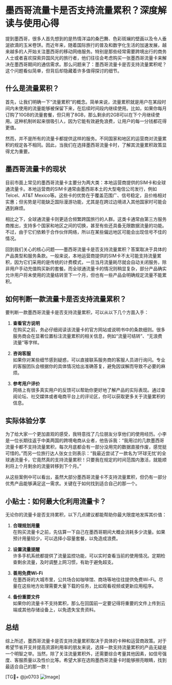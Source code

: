 # 墨西哥流量卡是否支持流量累积？深度解读与使用心得

提到墨西哥，很多人首先想到的是热情洋溢的桑巴舞、色彩斑斓的壁画以及令人垂涎欲滴的玉米卷饼。而近年来，随着国际旅行的普及和数字化生活的加速发展，越来越多的人开始关注墨西哥的移动网络服务。特别是那些经常需要跨境出行的商务人士或者喜欢探索异国风光的旅行者，他们往往会考虑购买一张墨西哥流量卡来解决在墨西哥期间的通信需求。那么问题来了：墨西哥流量卡是否支持流量累积呢？这个问题看似简单，但背后却隐藏着许多值得探讨的细节。

## 什么是流量累积？

首先，让我们明确一下“流量累积”的概念。简单来说，流量累积就是用户在某段时间内未使用的流量能够被保留下来，在后续时间段内继续使用。比如，如果你每月订购了10GB的流量套餐，但只用了8GB，那么剩余的2GB可以在下个月继续使用。这种机制听起来很吸引人，因为它能有效避免浪费，让用户的每一分钱都花得更值。

然而，并不是所有的流量卡都提供这样的服务。不同国家和地区的运营商对流量累积的规定各不相同。因此，当我们在选择墨西哥流量卡时，了解其流量累积政策显得尤为重要。

## 墨西哥流量卡的现状

目前市面上常见的墨西哥流量卡主要分为两大类：本地运营商提供的SIM卡和全球通流量卡。本地运营商的SIM卡通常由墨西哥本土的大型电信公司发行，例如Telcel、AT&T Mexico等。这些卡的优势在于覆盖范围广、信号稳定，且价格相对实惠；但劣势是可能缺乏国际漫游功能，尤其是在跨过边境进入其他国家时可能会遇到麻烦。

相比之下，全球通流量卡则更适合频繁跨国旅行的人群。这类卡通常由第三方服务商推出，支持多个国家和地区之间的切换，甚至有些还具备无限数据流量的功能。不过，由于它们依赖于合作伙伴网络，所以在某些偏远地区可能会出现信号不佳的情况。

回到我们关心的核心问题——墨西哥流量卡是否支持流量累积？答案取决于具体的产品类型和服务条款。一般来说，本地运营商提供的SIM卡不太可能支持流量累积，因为它们采用的是传统的计费模式，一旦当月流量耗尽就会自动关闭服务，除非用户手动充值购买新的套餐。而全球通流量卡的情况则稍显复杂，部分产品确实允许用户将未使用的流量结转至下一个月，但也有一些产品会明确规定流量不能累积。

## 如何判断一款流量卡是否支持流量累积？

要判断一款墨西哥流量卡是否支持流量累积，可以从以下几个方面入手：

1. **查看官方说明**  
   在购买之前，务必仔细阅读该流量卡的官方网站或说明书中的条款细则。很多服务商会在显著位置标注流量累积的相关信息，例如“流量可结转”、“无浪费流量”等字样。

2. **咨询客服**  
   如果你对某些细节感到疑惑，可以直接联系服务商的客服人员进行询问。专业的客服团队会根据你的具体情况给出准确答复，避免因误解而导致不必要的麻烦。

3. **参考用户评价**  
   网络上有很多真实用户的反馈可以帮助你更好地了解产品的实际表现。通过查阅论坛、社交媒体或者电商平台上的评论区，你可以获取更多关于流量累积的信息。

## 实际体验分享

为了给大家一个更加直观的感受，我特意找了几位朋友分享他们的使用经历。小李是一位长期往返于中美两国的跨境电商从业者，他告诉我：“我用过的几款墨西哥流量卡都不支持流量累积，每次月底都会有一部分没用完的数据直接作废，感觉挺可惜的。”而另一位旅行达人张女士则表示：“我最近尝试了一款名为‘环球无忧’的全球通流量卡，它竟然真的支持流量累积！只要我在规定的时间范围内激活，就能顺利将上个月剩余的流量转移到下个月。”

从这些案例中可以看出，虽然大部分墨西哥流量卡不支持流量累积，但仍有一部分优秀产品能够满足这一需求。关键在于如何找到适合自己的那一个。

## 小贴士：如何最大化利用流量卡？

无论你的流量卡是否支持累积，以下几点建议都能帮助你最大限度地发挥其价值：

1. **合理规划用量**  
   在购买流量卡之前，先估算一下自己在墨西哥期间大概会消耗多少流量。如果预计用量较少，可以选择小容量套餐，以免造成浪费。

2. **设置流量提醒**  
   许多手机系统都提供了流量监控功能，可以实时查看当前的使用情况。定期检查剩余流量，及时调整上网习惯，有助于避免超支。

3. **善用免费Wi-Fi**  
   在墨西哥的大城市里，公共场合如咖啡馆、商场等地往往提供免费Wi-Fi。尽量在这些地方处理需要大量下载的任务，比如观看视频或更新应用程序。

4. **备份重要文件**  
   如果你的流量卡不支持累积，那么在回国前一定要记得将重要的文件上传到云端或其他存储设备上，以免遗失宝贵资料。

## 总结

综上所述，墨西哥流量卡是否支持流量累积取决于具体的卡种和运营商政策。对于希望节省开支并提高资源利用率的朋友来说，选择一款支持流量累积的产品无疑是一个明智之举。当然，除了关注流量累积外，还需要综合考量其他因素，如信号强度、客服质量以及性价比等。希望大家在选购墨西哥流量卡时能够擦亮眼睛，找到最适合自己的那一款！

[TG💪+ @jx0703 ![Image](https://github.com/user-attachments/assets/dbca1d08-cadb-493c-b0ec-ad6f7a83f270)]